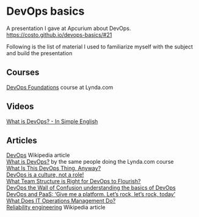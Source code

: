 # DevOps basics
A presentation I gave at Apcurium about DevOps.  
https://costo.github.io/devops-basics/#21

Following is the list of material I used to familiarize myself with the subject and build the presentation

## Courses

[DevOps Foundations](https://www.lynda.com/Operating-Systems-tutorials/DevOps-Fundamentals/508618-2.html) course at Lynda.com


## Videos

[What is DevOps? - In Simple English](https://www.youtube.com/watch?v=_I94-tJlovg)

## Articles

[DevOps](https://en.wikipedia.org/wiki/DevOps) Wikipedia article  
[What is DevOps?](https://theagileadmin.com/what-is-devops/) by the same people doing the Lynda.com course  
[What Is This DevOps Thing, Anyway?](http://www.jedi.be/blog/2010/02/12/what-is-this-devops-thing-anyway/)  
[DevOps is a culture, not a role!](https://dev.jlelse.eu/devops-is-a-culture-not-a-role-be1bed149b0)  
[What Team Structure is Right for DevOps to Flourish?](http://web.devopstopologies.com/)  
[DevOps the Wall of Confusion understanding the basics of DevOps](https://blogs.msdn.microsoft.com/uk_faculty_connection/2016/06/23/devops-the-wall-of-confusion-understanding-the-basics-of-devops/)  
[DevOps and PaaS: ‘Give me a platform. Let’s rock, let’s rock, today’](https://devops.com/devops-paas-give-platform-lets-rock-lets-rock-today/)  
[What Does IT Operations Management Do?](http://joehertvik.com/operations-management/)  
[Reliability engineering](https://en.wikipedia.org/wiki/Reliability_engineering) Wikipedia article  
